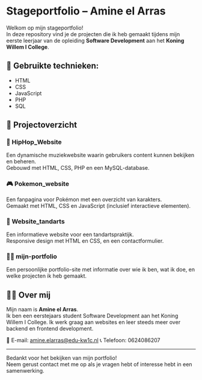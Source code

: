 # Stageportfolio – Amine el Arras

Welkom op mijn stageportfolio!  
In deze repository vind je de projecten die ik heb gemaakt tijdens mijn eerste leerjaar van de opleiding **Software Development** aan het **Koning Willem I College**.

## 🧰 Gebruikte technieken:
- HTML
- CSS
- JavaScript
- PHP
- SQL

## 📁 Projectoverzicht

### 🎵 HipHop_Website
Een dynamische muziekwebsite waarin gebruikers content kunnen bekijken en beheren.  
Gebouwd met HTML, CSS, PHP en een MySQL-database.

### 🎮 Pokemon_website
Een fanpagina voor Pokémon met een overzicht van karakters.  
Gemaakt met HTML, CSS en JavaScript (inclusief interactieve elementen).

### 🦷 Website_tandarts
Een informatieve website voor een tandartspraktijk.  
Responsive design met HTML en CSS, en een contactformulier.

### 🙋‍♂️ mijn-portfolio
Een persoonlijke portfolio-site met informatie over wie ik ben, wat ik doe, en welke projecten ik heb gemaakt.

## 👨‍💻 Over mij

Mijn naam is **Amine el Arras**.  
Ik ben een eerstejaars student Software Development aan het Koning Willem I College. Ik werk graag aan websites en leer steeds meer over backend en frontend development.

📧 E-mail: amine.elarras@edu-kw1c.nl
📞 Telefoon: 0624086207  

---

Bedankt voor het bekijken van mijn portfolio!  
Neem gerust contact met me op als je vragen hebt of interesse hebt in een samenwerking.
